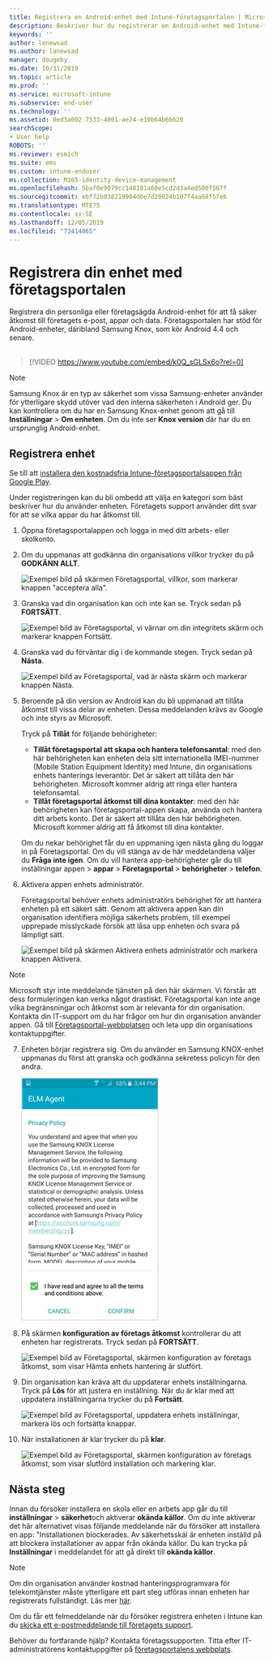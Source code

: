 ```yaml
---
title: Registrera en Android-enhet med Intune-företagsportalen | Microsoft Docs
description: Beskriver hur du registrerar en Android-enhet med Intune-företagsportalen
keywords: ''
author: lenewsad
ms.author: lanewsad
manager: dougeby
ms.date: 10/31/2019
ms.topic: article
ms.prod: ''
ms.service: microsoft-intune
ms.subservice: end-user
ms.technology: ''
ms.assetid: 0ed3a002-7533-4001-ae24-e10b64b66620
searchScope:
- User help
ROBOTS: ''
ms.reviewer: esmich
ms.suite: ems
ms.custom: intune-enduser
ms.collection: M365-identity-device-management
ms.openlocfilehash: 5baf0e9079cc148101a68e5cd2d3a4ed500f567f
ms.sourcegitcommit: ebf72b038219904d6e7d20024b107f4aa68f57e6
ms.translationtype: MTE75
ms.contentlocale: sv-SE
ms.lasthandoff: 12/05/2019
ms.locfileid: "73414865"
---
```

# <a name="enroll-your-device-with-company-portal"></a>Registrera din enhet med företagsportalen  
Registrera din personliga eller företagsägda Android-enhet för att få säker åtkomst till företagets e-post, appar och data. Företagsportalen har stöd för Android-enheter, däribland Samsung Knox, som kör Android 4.4 och senare.  
</br>
> [!VIDEO https://www.youtube.com/embed/k0Q_sGLSx6o?rel=0]

> [!NOTE]
> Samsung Knox är en typ av säkerhet som vissa Samsung-enheter använder för ytterligare skydd utöver vad den interna säkerheten i Android ger. Du kan kontrollera om du har en Samsung Knox-enhet genom att gå till **Inställningar** > **Om enheten**. Om du inte ser **Knox version** där har du en ursprunglig Android-enhet.

## <a name="enroll-device"></a>Registrera enhet  
Se till att [installera den kostnadsfria Intune-företagsportalsappen från Google Play](https://play.google.com/store/apps/details?id=com.microsoft.windowsintune.companyportal). 

Under registreringen kan du bli ombedd att välja en kategori som bäst beskriver hur du använder enheten. Företagets support använder ditt svar för att se vilka appar du har åtkomst till.  

1. Öppna företagsportalappen och logga in med ditt arbets- eller skolkonto.  

2. Om du uppmanas att godkänna din organisations villkor trycker du på **GODKÄNN ALLT**.  

   ![Exempel bild på skärmen Företagsportal, villkor, som markerar knappen "acceptera alla".](./media/accept-terms-1911.png)  


3. Granska vad din organisation kan och inte kan se. Tryck sedan på **FORTSÄTT**.


    ![Exempel bild av Företagsportal, vi värnar om din integritets skärm och markerar knappen Fortsätt.](./media/android-privacy-screen-1911.png)  
4. Granska vad du förväntar dig i de kommande stegen. Tryck sedan på **Nästa**.  

    ![Exempel bild av Företagsportal, vad är nästa skärm och markerar knappen Nästa.](./media/android-whats-next-1911.png)  


5. Beroende på din version av Android kan du bli uppmanad att tillåta åtkomst till vissa delar av enheten. Dessa meddelanden krävs av Google och inte styrs av Microsoft.  

    Tryck på **Tillåt** för följande behörigheter:  
    * **Tillåt företagsportal att skapa och hantera telefonsamtal**: med den här behörigheten kan enheten dela sitt internationella IMEI-nummer (Mobile Station Equipment Identity) med Intune, din organisations enhets hanterings leverantör. Det är säkert att tillåta den här behörigheten. Microsoft kommer aldrig att ringa eller hantera telefonsamtal.  
    * **Tillåt företagsportal åtkomst till dina kontakter**: med den här behörigheten kan företagsportal-appen skapa, använda och hantera ditt arbets konto.  Det är säkert att tillåta den här behörigheten. Microsoft kommer aldrig att få åtkomst till dina kontakter. 

    Om du nekar behörighet får du en uppmaning igen nästa gång du loggar in på Företagsportal. Om du vill stänga av de här meddelandena väljer du **Fråga inte igen**. Om du vill hantera app-behörigheter går du till inställningar appen > **appar** > **Företagsportal** > **behörigheter** > **telefon**.  

6. Aktivera appen enhets administratör. 

    Företagsportal behöver enhets administratörs behörighet för att hantera enheten på ett säkert sätt. Genom att aktivera appen kan din organisation identifiera möjliga säkerhets problem, till exempel upprepade misslyckade försök att låsa upp enheten och svara på lämpligt sätt.  

    ![Exempel bild på skärmen Aktivera enhets administratör och markera knappen Aktivera.](./media/activate-device-administrator-1911.png)  

> [!NOTE]
> Microsoft styr inte meddelande tjänsten på den här skärmen. Vi förstår att dess formuleringen kan verka något drastiskt. Företagsportal kan inte ange vilka begränsningar och åtkomst som är relevanta för din organisation. Kontakta din IT-support om du har frågor om hur din organisation använder appen. Gå till [Företagsportal-webbplatsen](https://go.microsoft.com/fwlink/?linkid=2010980) och leta upp din organisations kontaktuppgifter.  


7. Enheten börjar registrera sig. Om du använder en Samsung KNOX-enhet uppmanas du först att granska och godkänna sekretess policyn för den andra.   

    ![Exempel bild av skärmen för Samsung KNOX sekretess policy som visas under registreringen.](./media/and-enroll-7-knox-privacy-policy.png)  

8. På skärmen **konfiguration av företags åtkomst** kontrollerar du att enheten har registrerats. Tryck sedan på **FORTSÄTT**.  

    ![Exempel bild av Företagsportal, skärmen konfiguration av företags åtkomst, som visar Hämta enhets hantering är slutfört.](./media/update-settings-1911.png)  

9. Din organisation kan kräva att du uppdaterar enhets inställningarna. Tryck på **Lös** för att justera en inställning. När du är klar med att uppdatera inställningarna trycker du på **Fortsätt**.  

   ![Exempel bild av Företagsportal, uppdatera enhets inställningar, markera lös och fortsätta knappar.](./media/resolve-settings-1911.png)  

10. När installationen är klar trycker du på **klar**.    

    ![Exempel bild av Företagsportal, skärmen konfiguration av företags åtkomst, som visar slutförd installation och markering klar.](./media/android-enrollment-done-1911.png) 

## <a name="next-steps"></a>Nästa steg  

Innan du försöker installera en skola eller en arbets app går du till **inställningar** > **säkerhet**och aktiverar **okända källor**. Om du inte aktiverar det här alternativet visas följande meddelande när du försöker att installera en app: "Installationen blockerades. Av säkerhetsskäl är enheten inställd på att blockera installationer av appar från okända källor. Du kan trycka på **Inställningar** i meddelandet för att gå direkt till **okända källor**.  

> [!Note]
> Om din organisation använder kostnad hanteringsprogramvara för telekomtjänster måste ytterligare ett part steg utföras innan enheten har registrerats fullständigt. Läs mer [här](enroll-your-device-with-telecom-expense-management-android.md).

Om du får ett felmeddelande när du försöker registrera enheten i Intune kan du [skicka ett e-postmeddelande till företagets support](send-logs-to-your-it-admin-by-email-android.md).  

Behöver du fortfarande hjälp? Kontakta företagssupporten. Titta efter IT-administratörens kontaktuppgifter på [företagsportalens webbplats](https://go.microsoft.com/fwlink/?linkid=2010980).  